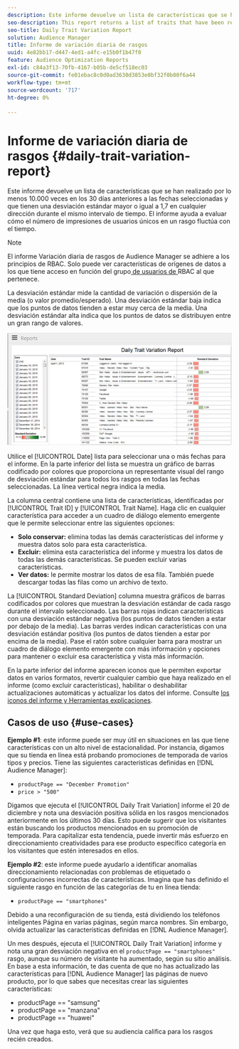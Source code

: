 ```yaml
---
description: Este informe devuelve un lista de características que se han realizado por lo menos 10.000 veces en los 30 días anteriores a las fechas seleccionadas y que tienen una desviación estándar mayor o igual a 1,7 en cualquier dirección durante el mismo intervalo de tiempo. El informe ayuda a evaluar cómo el número de impresiones de usuarios únicos en un rasgo fluctúa con el tiempo.
seo-description: This report returns a list of traits that have been realized at least 10,000 times in the 30 days prior to the selected date(s) and have a standard deviation greater or equal to 1.7 in either direction over the same time interval. The report helps you evaluate how the number of impressions from unique users in a trait fluctuate over time.
seo-title: Daily Trait Variation Report
solution: Audience Manager
title: Informe de variación diaria de rasgos
uuid: 4e82bb17-d447-4ed1-a4fc-e15b0f1b47f0
feature: Audience Optimization Reports
exl-id: c84a3f13-70fb-4167-b05b-de5cf518ec03
source-git-commit: fe01ebac8c0d0ad3630d3853e0bf32f0b00f6a44
workflow-type: tm+mt
source-wordcount: '717'
ht-degree: 0%

---
```


# Informe de variación diaria de rasgos {#daily-trait-variation-report}

Este informe devuelve un lista de características que se han realizado por lo menos 10.000 veces en los 30 días anteriores a las fechas seleccionadas y que tienen una desviación estándar mayor o igual a 1,7 en cualquier dirección durante el mismo intervalo de tiempo. El informe ayuda a evaluar cómo el número de impresiones de usuarios únicos en un rasgo fluctúa con el tiempo.

>[!NOTE]
>
>El informe Variación diaria de rasgos de Audience Manager se adhiere a los principios de RBAC. Solo puede ver características de orígenes de datos a los que tiene acceso en función del grupo[ de usuarios de ](/help/using/features/administration/administration-overview.md)RBAC al que pertenece.

La desviación estándar mide la cantidad de variación o dispersión de la media (o valor promedio/esperado). Una desviación estándar baja indica que los puntos de datos tienden a estar muy cerca de la media. Una desviación estándar alta indica que los puntos de datos se distribuyen entre un gran rango de valores.

![](assets/daily_trait_variation.png)

Utilice el [!UICONTROL Date] lista para seleccionar una o más fechas para el informe. En la parte inferior del lista se muestra un gráfico de barras codificado por colores que proporciona un representante visual del rango de desviación estándar para todos los rasgos en todas las fechas seleccionadas. La línea vertical negra indica la media.

La columna central contiene una lista de características, identificadas por [!UICONTROL Trait ID] y [!UICONTROL Trait Name]. Haga clic en cualquier característica para acceder a un cuadro de diálogo elemento emergente que le permite seleccionar entre las siguientes opciones:

* **Solo conservar:** elimina todas las demás características del informe y muestra datos solo para esta característica.
* **Excluir:** elimina esta característica del informe y muestra los datos de todas las demás características. Se pueden excluir varias características.
* **Ver datos:** le permite mostrar los datos de esa fila. También puede descargar todas las filas como un archivo de texto.

La [!UICONTROL Standard Deviation] columna muestra gráficos de barras codificados por colores que muestran la desviación estándar de cada rasgo durante el intervalo seleccionado. Las barras rojas indican características con una desviación estándar negativa (los puntos de datos tienden a estar por debajo de la media). Las barras verdes indican características con una desviación estándar positiva (los puntos de datos tienden a estar por encima de la media). Pase el ratón sobre cualquier barra para mostrar un cuadro de diálogo elemento emergente con más información y opciones para mantener o excluir esa característica y vista más información.

En la parte inferior del informe aparecen iconos que le permiten exportar datos en varios formatos, revertir cualquier cambio que haya realizado en el informe (como excluir características), habilitar o deshabilitar actualizaciones automáticas y actualizar los datos del informe. Consulte [los iconos del informe y Herramientas explicaciones](../../reporting/dynamic-reports/interactive-report-technology.md#icons-tools-explained).

## Casos de uso {#use-cases}

**Ejemplo #1**: este informe puede ser muy útil en situaciones en las que tiene características con un alto nivel de estacionalidad. Por instancia, digamos que su tienda en línea está probando promociones de temporada de varios tipos y precios. Tiene las siguientes características definidas en [!DNL Audience Manager]:

* `productPage == "December Promotion"`
* `price > "500"`

Digamos que ejecuta el [!UICONTROL Daily Trait Variation] informe el 20 de diciembre y nota una desviación positiva sólida en los rasgos mencionados anteriormente en los últimos 30 días. Esto puede sugerir que los visitantes están buscando los productos mencionados en su promoción de temporada. Para capitalizar esta tendencia, puede invertir más esfuerzo en direccionamiento creatividades para ese producto específico categoría en los visitantes que estén interesados en ellos.

**Ejemplo #2**: este informe puede ayudarlo a identificar anomalías direccionamiento relacionadas con problemas de etiquetado o configuraciones incorrectas de características. Imagina que has definido el siguiente rasgo en función de las categorías de tu en línea tienda:

* `productPage == "smartphones"`

Debido a una reconfiguración de su tienda, está dividiendo los teléfonos inteligentes Página en varias páginas, según marca nombres. Sin embargo, olvida actualizar las características definidas en [!DNL Audience Manager].

Un mes después, ejecuta el [!UICONTROL Daily Trait Variation] informe y nota una gran desviación negativa en el `productPage == "smartphones"` rasgo, aunque su número de visitante ha aumentado, según su sitio análisis. En base a esta información, te das cuenta de que no has actualizado las características para [!DNL Audience Manager] las páginas de nuevo producto, por lo que sabes que necesitas crear las siguientes características:

* productPage == &quot;samsung&quot;
* productPage == &quot;manzana&quot;
* productPage == &quot;huawei&quot;

Una vez que haga esto, verá que su audiencia califica para los rasgos recién creados.
